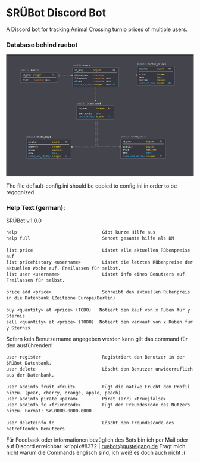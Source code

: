 # $RÜBot Discord Bot

A Discord bot for tracking Animal Crossing turnip prices of multiple users.


### Database behind ruebot
![Image of Database](https://raw.githubusercontent.com/krippix/ruebot.py/master/database.PNG)


The file default-config.ini should be copied to config.ini in order to be regognized.


### Help Text (german):

$RÜBot v.1.0.0

    help                                Gibt kurze Hilfe aus
    help full                           Sendet gesamte hilfe als DM

    list price                          Listet alle aktuellen Rübenpreise auf
    list pricehistory <username>        Listet die letzten Rübenpreise der aktuellen Woche auf. Freilassen für selbst.
    list user <username>                Listet info eines Benutzers auf. Freilassen für selbst.
                      
    price add <price>                   Schreibt den aktuellen Rübenpreis in die Datenbank (Zeitzone Europe/Berlin)
    
    buy <quantity> at <price> (TODO)   Notiert den kauf von x Rüben für y Sternis
    sell <quantity> at <price> (TODO)  Notiert den verkauf von x Rüben für y Sternis

Sofern kein Benutzername angegeben werden kann gilt das command für den ausführenden!

    user register                       Registriert den Benutzer in der $RÜBot Datenbank.
    user delete                         Löscht den Benutzer unwiderruflich aus der Datenbank.
    
    user addinfo fruit <fruit>          Fügt die native Frucht dem Profil hinzu. (pear, cherry, orange, apple, peach)
    user addinfo pirate <param>         Pirat (arr) <true|false>
    user addinfo fc <friendcode>        Fügt den Freundescode des Nutzers hinzu. Format: SW-0000-0000-0000
    
    user deleteinfo fc                  Löscht den Freundescode des betreffenden Benutzers
    

Für Feedback oder informationen bezüglich des Bots bin ich per Mail oder auf Discord erreichbar: krippix#8372 | ruebot@gustelgang.de
Fragt mich nicht warum die Commands englisch sind, ich weiß es doch auch nicht :(


